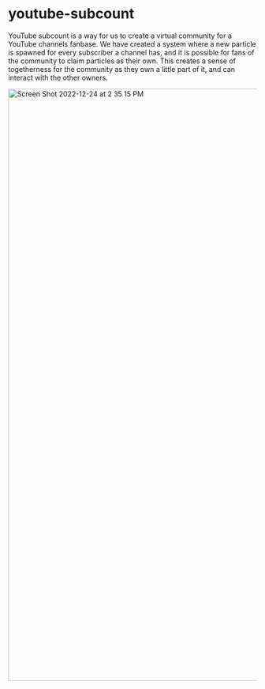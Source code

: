 # youtube-subcount

YouTube subcount is a way for us to create a virtual community for a YouTube channels fanbase. We have created a system where a new particle is spawned for every subscriber a channel has, and it is possible for fans of the community to claim particles as their own. This creates a sense of togetherness for the community as they own a little part of it, and can interact with the other owners.

<img width="1199" alt="Screen Shot 2022-12-24 at 2 35 15 PM" src="https://user-images.githubusercontent.com/19270479/209452508-fc3c897e-0de6-4e9b-b306-da4c68cbe33a.png">
